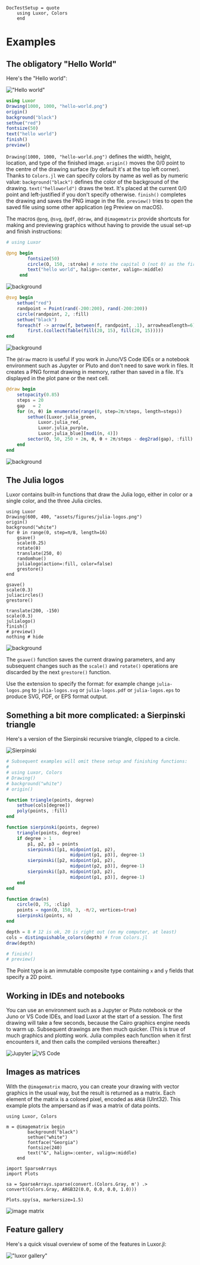 ```@meta
DocTestSetup = quote
    using Luxor, Colors
    end
```
# Examples

## The obligatory "Hello World"

Here's the "Hello world":

!["Hello world"](assets/figures/hello-world.png)

```julia
using Luxor
Drawing(1000, 1000, "hello-world.png")
origin()
background("black")
sethue("red")
fontsize(50)
text("hello world")
finish()
preview()
```

`Drawing(1000, 1000, "hello-world.png")` defines the width, height, location, and type of the finished image. `origin()` moves the 0/0 point to the centre of the drawing surface (by default it's at the top left corner). Thanks to `Colors.jl` we can specify colors by name as well as by numeric value: `background("black")` defines the color of the background of the drawing. `text("helloworld")` draws the text. It's placed at the current 0/0 point and left-justified if you don't specify otherwise. `finish()` completes the drawing and saves the PNG image in the file. `preview()` tries to open the saved file using some other application (eg Preview on macOS).

The macros `@png`, `@svg`, `@pdf`, `@draw`, and `@imagematrix` provide shortcuts for making and previewing graphics without having to provide the usual set-up and finish instructions:

```julia
# using Luxor

@png begin
        fontsize(50)
        circle(O, 150, :stroke) # note the capital O (not 0) as the first argument
        text("hello world", halign=:center, valign=:middle)
     end
```

![background](assets/figures/hello-world-macro.png)

```julia
@svg begin
    sethue("red")
    randpoint = Point(rand(-200:200), rand(-200:200))
    circle(randpoint, 2, :fill)
    sethue("black")
    foreach(f -> arrow(f, between(f, randpoint, .1), arrowheadlength=6),
        first.(collect(Table(fill(20, 15), fill(20, 15)))))
end
```
![background](assets/figures/circle-dots.png)

The `@draw` macro is useful if you work in Juno/VS Code IDEs
or a notebook environment such as Jupyter or Pluto and
don't need to save work in files. It creates a PNG format
drawing in memory, rather than saved in a file. It's
displayed in the plot pane or the next cell.

```julia
@draw begin
    setopacity(0.85)
    steps = 20
    gap   = 2
    for (n, θ) in enumerate(range(0, step=2π/steps, length=steps))
        sethue([Luxor.julia_green,
            Luxor.julia_red,
            Luxor.julia_purple,
            Luxor.julia_blue][mod1(n, 4)])
        sector(O, 50, 250 + 2n, θ, θ + 2π/steps - deg2rad(gap), :fill)
    end
end
```
![background](assets/figures/drawmacro.png)

## The Julia logos

Luxor contains built-in functions that draw the Julia logo, either in color or a single color, and the three Julia circles.

```@example
using Luxor
Drawing(600, 400, "assets/figures/julia-logos.png")
origin()
background("white")
for θ in range(0, step=π/8, length=16)
    gsave()
    scale(0.25)
    rotate(θ)
    translate(250, 0)
    randomhue()
    julialogo(action=:fill, color=false)
    grestore()
end

gsave()
scale(0.3)
juliacircles()
grestore()

translate(200, -150)
scale(0.3)
julialogo()
finish()
# preview()
nothing # hide
```

![background](assets/figures/julia-logos.png)

The `gsave()` function saves the current drawing parameters, and any subsequent changes such as the `scale()` and `rotate()` operations are discarded by the next `grestore()` function.

Use the extension to specify the format: for example change `julia-logos.png` to `julia-logos.svg` or `julia-logos.pdf` or `julia-logos.eps` to produce SVG, PDF, or EPS format output.

## Something a bit more complicated: a Sierpinski triangle

Here's a version of the Sierpinski recursive triangle, clipped to a circle.

![Sierpinski](assets/figures/sierpinski.png)

```julia
# Subsequent examples will omit these setup and finishing functions:
#
# using Luxor, Colors
# Drawing()
# background("white")
# origin()

function triangle(points, degree)
    sethue(cols[degree])
    poly(points, :fill)
end

function sierpinski(points, degree)
    triangle(points, degree)
    if degree > 1
        p1, p2, p3 = points
        sierpinski([p1, midpoint(p1, p2),
                        midpoint(p1, p3)], degree-1)
        sierpinski([p2, midpoint(p1, p2),
                        midpoint(p2, p3)], degree-1)
        sierpinski([p3, midpoint(p3, p2),
                        midpoint(p1, p3)], degree-1)
    end
end

function draw(n)
    circle(O, 75, :clip)
    points = ngon(O, 150, 3, -π/2, vertices=true)
    sierpinski(points, n)
end

depth = 8 # 12 is ok, 20 is right out (on my computer, at least)
cols = distinguishable_colors(depth) # from Colors.jl
draw(depth)

# finish()
# preview()
```

The Point type is an immutable composite type containing `x` and `y` fields that specify a 2D point.

## Working in IDEs and notebooks

You can use an environment such as a Jupyter or Pluto notebook or the Juno or VS Code IDEs, and load Luxor at the start of a session. The first drawing will take a few seconds, because the Cairo graphics engine needs to warm up. Subsequent drawings are then much quicker. (This is true of much graphics and plotting work. Julia compiles each function when it first encounters it, and then calls the compiled versions thereafter.)

![Jupyter](assets/figures/jupyter-basic.png)
![VS Code](assets/figures/vscode.png)

## Images as matrices

With the `@imagematrix` macro, you can create your drawing with vector graphics in the usual way, but the result is returned as a matrix. Each element of the matrix is a colored pixel, encoded as `ARGB` (UInt32). This example plots the ampersand as if was a matrix of data points.

```
using Luxor, Colors

m = @imagematrix begin
        background("black")
        sethue("white")
        fontface("Georgia")
        fontsize(240)
        text("&", halign=:center, valign=:middle)
    end

import SparseArrays
import Plots

sa = SparseArrays.sparse(convert.(Colors.Gray, m') .> convert(Colors.Gray, ARGB32(0.0, 0.0, 0.0, 1.0)))

Plots.spy(sa, markersize=1.5)
```

![image matrix](assets/figures/ampersand-matrix.png)

## Feature gallery

Here's a quick visual overview of some of the features in Luxor.jl:

!["luxor gallery"](assets/figures/luxorgallery.png)
